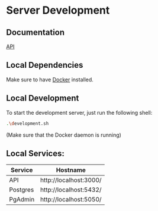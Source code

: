 # Server Development
## Documentation
[API](docs/api/README.md)

## Local Dependencies
Make sure to have [Docker](https://docs.docker.com/get-docker/) installed.

## Local Development
To start the development server, just run the following shell:
```bash
.\development.sh
```
(Make sure that the Docker daemon is running)

## Local Services:

| Service  | Hostname               |
|----------|------------------------|
| API      | http://localhost:3000/ |
| Postgres | http://localhost:5432/ |
| PgAdmin  | http://localhost:5050/ |
